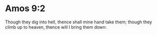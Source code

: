 # Amos 9:2

Though they dig into hell, thence shall mine hand take them; though they climb up to heaven, thence will I bring them down: